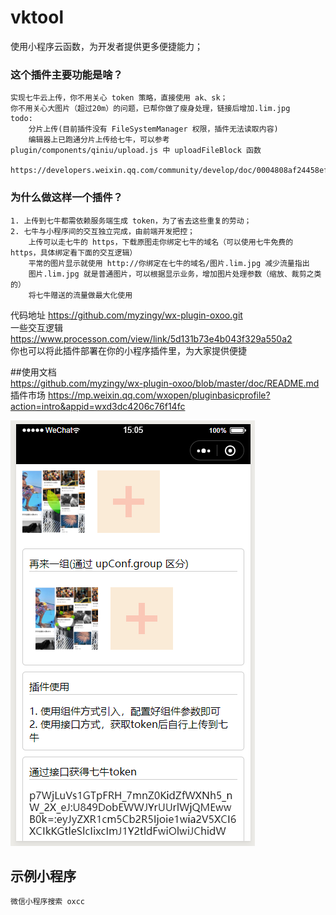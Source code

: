 # vktool
使用小程序云函数，为开发者提供更多便捷能力；  
### 这个插件主要功能是啥？
    实现七牛云上传，你不用关心 token 策略，直接使用 ak、sk；
    你不用关心大图片（超过20m）的问题，已帮你做了瘦身处理，链接后增加.lim.jpg
    todo:
        分片上传(目前插件没有 FileSystemManager 权限，插件无法读取内容)
        编辑器上已跑通分片上传给七牛，可以参考  plugin/components/qiniu/upload.js 中 uploadFileBlock 函数
        https://developers.weixin.qq.com/community/develop/doc/0004808af24458ef5ad829e175b800
### 为什么做这样一个插件？
    1. 上传到七牛都需依赖服务端生成 token，为了省去这些重复的劳动；
    2. 七牛与小程序间的交互独立完成，由前端开发把控；
        上传可以走七牛的 https，下载原图走你绑定七牛的域名（可以使用七牛免费的 https，具体绑定看下面的交互逻辑）
        平常的图片显示就使用 http://你绑定在七牛的域名/图片.lim.jpg 减少流量指出
        图片.lim.jpg 就是普通图片，可以根据显示业务，增加图片处理参数（缩放、裁剪之类的）
        将七牛赠送的流量做最大化使用
        
 
代码地址 https://github.com/myzingy/wx-plugin-oxoo.git    
一些交互逻辑 https://www.processon.com/view/link/5d131b73e4b043f329a550a2  
你也可以将此插件部署在你的小程序插件里，为大家提供便捷  

##使用文档  
https://github.com/myzingy/wx-plugin-oxoo/blob/master/doc/README.md  
插件市场 https://mp.weixin.qq.com/wxopen/pluginbasicprofile?action=intro&appid=wxd3dc4206c76f14fc  

![链接](./doc/ex1.png)

## 示例小程序

    微信小程序搜索 oxcc  



